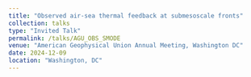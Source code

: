 ```yaml
---
title: "Observed air-sea thermal feedback at submesoscale fronts"
collection: talks
type: "Invited Talk"
permalink: /talks/AGU_OBS_SMODE
venue: "American Geophysical Union Annual Meeting, Washington DC"
date: 2024-12-09
location: "Washington, DC"
---
```

